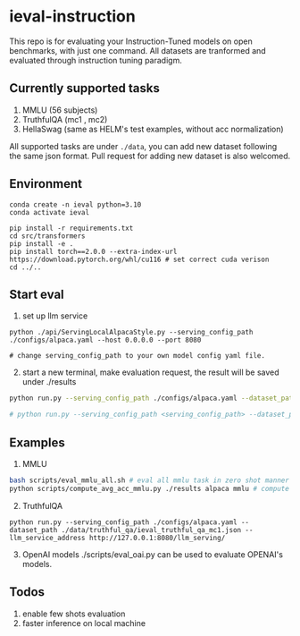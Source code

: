# ieval-instruction

This repo is for evaluating your Instruction-Tuned models on open benchmarks, with just one command. All datasets are tranformed and evaluated through instruction tuning paradigm.


## Currently supported tasks
1. MMLU (56 subjects)
2. TruthfulQA (mc1 , mc2)
3. HellaSwag (same as HELM's test examples, without acc normalization)

All supported tasks are under `./data`, you can add new dataset following the same json format. Pull request for adding new dataset is also welcomed.

## Environment
```
conda create -n ieval python=3.10
conda activate ieval

pip install -r requirements.txt
cd src/transformers
pip install -e .
pip install torch==2.0.0 --extra-index-url https://download.pytorch.org/whl/cu116 # set correct cuda verison
cd ../..
```

## Start eval

1. set up llm service
```
python ./api/ServingLocalAlpacaStyle.py --serving_config_path ./configs/alpaca.yaml --host 0.0.0.0 --port 8080

# change serving_config_path to your own model config yaml file.
```

2. start a new terminal, make evaluation request, the result will be saved under ./results

```bash
python run.py --serving_config_path ./configs/alpaca.yaml --dataset_path ./data/mmlu/ieval_mmlu_college_biology.json --llm_service_address http://127.0.0.1:8080/llm_serving/

# python run.py --serving_config_path <serving_config_path> --dataset_path <ieval_dataset_json> --llm_service_address <llm_serving_address>
```


## Examples

1. MMLU
```bash
bash scripts/eval_mmlu_all.sh # eval all mmlu task in zero shot manner
python scripts/compute_avg_acc_mmlu.py ./results alpaca mmlu # compute avg acc on all mmlu tasks
```

2. TruthfulQA
```
python run.py --serving_config_path ./configs/alpaca.yaml --dataset_path ./data/truthful_qa/ieval_truthful_qa_mc1.json --llm_service_address http://127.0.0.1:8080/llm_serving/
```

3. OpenAI models
./scripts/eval_oai.py can be used to evaluate OPENAI's models.


## Todos
1. enable few shots evaluation
2. faster inference on local machine


